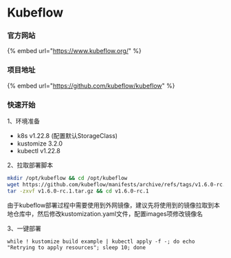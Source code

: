 # Kubeflow

### 官方网站

{% embed url="https://www.kubeflow.org/" %}

### 项目地址

{% embed url="https://github.com/kubeflow/kubeflow" %}

### 快速开始

1、环境准备

* k8s v1.22.8 (配置默认StorageClass)
* kustomize 3.2.0
* kubectl v1.22.8

2、拉取部署脚本

```bash
mkdir /opt/kubeflow && cd /opt/kubeflow
wget https://github.com/kubeflow/manifests/archive/refs/tags/v1.6.0-rc.1.tar.gz
tar -zxvf v1.6.0-rc.1.tar.gz && cd v1.6.0-rc.1
```

由于kubeflow部署过程中需要使用到外网镜像，建议先将使用到的镜像拉取到本地仓库中，然后修改kustomization.yaml文件，配置images项修改镜像名

3、一键部署

```
while ! kustomize build example | kubectl apply -f -; do echo "Retrying to apply resources"; sleep 10; done
```
